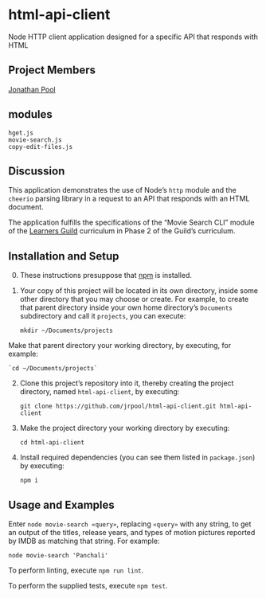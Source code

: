 # html-api-client

Node HTTP client application designed for a specific API that responds with HTML

## Project Members

[Jonathan Pool](https://github.com/jrpool)

## modules

```
hget.js
movie-search.js
copy-edit-files.js
```

## Discussion

This application demonstrates the use of Node’s `http` module and the `cheerio` parsing library in a request to an API that responds with an HTML document.

The application fulfills the specifications of the “Movie Search CLI” module of the [Learners Guild][lg] curriculum in Phase 2 of the Guild’s curriculum.

## Installation and Setup

0. These instructions presuppose that [npm][npm] is installed.

1. Your copy of this project will be located in its own directory, inside some other directory that you may choose or create. For example, to create that parent directory inside your own home directory’s `Documents` subdirectory and call it `projects`, you can execute:

    `mkdir ~/Documents/projects`

Make that parent directory your working directory, by executing, for example:

    `cd ~/Documents/projects`

2. Clone this project’s repository into it, thereby creating the project directory, named `html-api-client`, by executing:

    `git clone https://github.com/jrpool/html-api-client.git html-api-client`

2. Make the project directory your working directory by executing:

    `cd html-api-client`

3. Install required dependencies (you can see them listed in `package.json`) by executing:

    `npm i`

## Usage and Examples

Enter `node movie-search «query»`, replacing `«query»` with any string, to get an output of the titles, release years, and types of motion pictures reported by IMDB as matching that string. For example:

`node movie-search 'Panchali'`

To perform linting, execute `npm run lint`.

To perform the supplied tests, execute `npm test`.

[lg]: https://www.learnersguild.org
[npm]: https://www.npmjs.com/
